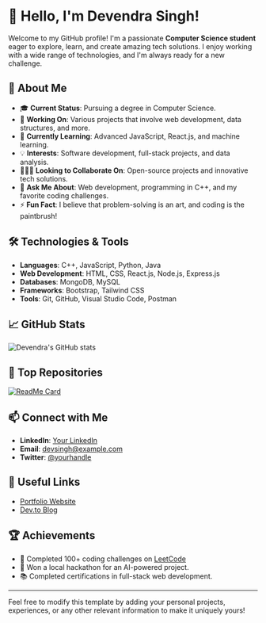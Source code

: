 


# 👋 Hello, I'm Devendra Singh!

Welcome to my GitHub profile! I'm a passionate **Computer Science student** eager to explore, learn, and create amazing tech solutions. I enjoy working with a wide range of technologies, and I'm always ready for a new challenge.

## 🚀 About Me
- 🎓 **Current Status**: Pursuing a degree in Computer Science.
- 🔭 **Working On**: Various projects that involve web development, data structures, and more.
- 🌱 **Currently Learning**: Advanced JavaScript, React.js, and machine learning.
- 💡 **Interests**: Software development, full-stack projects, and data analysis.
- 🧑‍🤝‍🧑 **Looking to Collaborate On**: Open-source projects and innovative tech solutions.
- 💬 **Ask Me About**: Web development, programming in C++, and my favorite coding challenges.
- ⚡ **Fun Fact**: I believe that problem-solving is an art, and coding is the paintbrush!

## 🛠️ Technologies & Tools
- **Languages**: C++, JavaScript, Python, Java
- **Web Development**: HTML, CSS, React.js, Node.js, Express.js
- **Databases**: MongoDB, MySQL
- **Frameworks**: Bootstrap, Tailwind CSS
- **Tools**: Git, GitHub, Visual Studio Code, Postman

## 📈 GitHub Stats
![Devendra's GitHub stats](https://github-readme-stats.vercel.app/api?username=DevRajput01&show_icons=true&theme=radical)

## 🌟 Top Repositories
[![ReadMe Card](https://github-readme-stats.vercel.app/api/pin/?username=DevRajput01&repo=your-repo-name&theme=radical)](https://github.com/DevRajput01/your-repo-name)

## 📫 Connect with Me
- **LinkedIn**: [Your LinkedIn](https://www.linkedin.com/in/your-profile)
- **Email**: devsingh@example.com
- **Twitter**: [@yourhandle](https://twitter.com/yourhandle)

## 🔗 Useful Links
- [Portfolio Website](https://your-portfolio.com)
- [Dev.to Blog](https://dev.to/yourusername)

## 🏆 Achievements
- 🌟 Completed 100+ coding challenges on [LeetCode](https://leetcode.com/yourusername)
- 🥇 Won a local hackathon for an AI-powered project.
- 📚 Completed certifications in full-stack web development.

---

Feel free to modify this template by adding your personal projects, experiences, or any other relevant information to make it uniquely yours!

<!--
**DevRajput01/DevRajput01** is a ✨ _special_ ✨ repository because its `README.md` (this file) appears on your GitHub profile.

Here are some ideas to get you started:

- 🔭 I’m currently working on ...
- 🌱 I’m currently learning ...
- 👯 I’m looking to collaborate on ...
- 🤔 I’m looking for help with ...
- 💬 Ask me about ...
- 📫 How to reach me: ...
- 😄 Pronouns: ...
- ⚡ Fun fact: ...
-->
